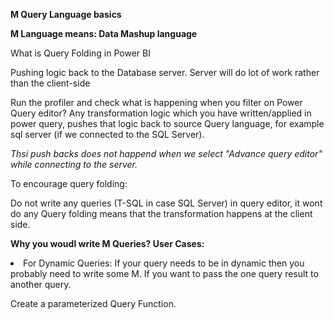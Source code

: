 <b>M Query Language basics</b>
<p><b> M Language means: Data Mashup language </b></p>

What is Query Folding in Power BI
<p>Pushing logic back to the Database server. Server will do lot of work rather than the client-side</p>

<p>Run the profiler and check what is happening when you filter on Power Query editor?
Any transformation logic which you have written/applied in power query, pushes that logic back to source Query language, for example sql server (if we connected to the SQL Server).</p>
 <i>Thsi push backs does not happend when we select "Advance query editor" while connecting to the server.

</i>
 
 <p> To encourage query folding:</p>
  <p>Do not write any queries (T-SQL in case SQL Server) in query editor, it wont do any Query folding means that the transformation happens at the client side.</p>


<b>Why you woudl write M Queries?
        User Cases:
</b>
 <li>
 For Dynamic Queries: If your query needs to be in dynamic then you probably need to write some M. If you want to pass the one query        result to another query.
 
 Create a parameterized Query Function.
 
 </li>
